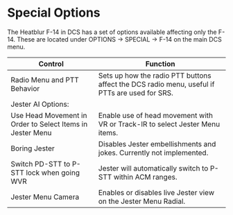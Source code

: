 # Special Options

The Heatblur F-14 in DCS has a set of options available affecting only the F-14. These are located under OPTIONS -> SPECIAL -> F-14 on the main DCS menu.

| Control                                    | Function                                                                                  |
|--------------------------------------------|-------------------------------------------------------------------------------------------|
| Radio Menu and PTT Behavior                | Sets up how the radio PTT buttons affect the DCS radio menu, useful if PTTs are used for SRS. |
| Jester AI Options:                         |                                                                                           |
| Use Head Movement in Order to Select Items in Jester Menu | Enable use of head movement with VR or Track-IR to select Jester Menu items.                 |
| Boring Jester                              | Disables Jester embellishments and jokes. Currently not implemented.                       |
| Switch PD-STT to P-STT lock when going WVR | Jester will automatically switch to P-STT within ACM ranges.                               |
| Jester Menu Camera                         | Enables or disables live Jester view on the Jester Menu Radial.                            |
